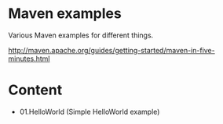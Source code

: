 Maven examples
========

Various Maven examples for different things.

http://maven.apache.org/guides/getting-started/maven-in-five-minutes.html

Content
========

- 01.HelloWorld (Simple HelloWorld example)
